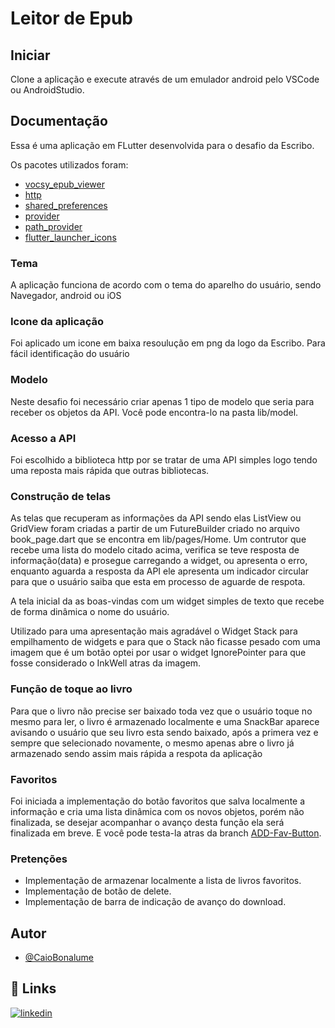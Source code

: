 # Leitor de Epub

## Iniciar
Clone a aplicação e execute através de um emulador android pelo VSCode ou AndroidStudio.

## Documentação

Essa é uma aplicação em FLutter desenvolvida para o desafio da Escribo.

Os pacotes utilizados foram:

- [vocsy_epub_viewer](https://pub.dev/packages/vocsy_epub_viewer)
- [http](https://pub.dev/packages/http)
- [shared_preferences](https://pub.dev/packages/shared_preferences)
- [provider](https://pub.dev/packages/provider)
- [path_provider](https://pub.dev/packages/path_provider)
- [flutter_launcher_icons](https://pub.dev/packages/flutter_launcher_icons)

### Tema
A aplicação funciona de acordo com o tema do aparelho do usuário, sendo Navegador, android ou iOS

### Icone da aplicação
Foi aplicado um icone em baixa resoulução em png da logo da Escribo. Para fácil identificação do usuário

### Modelo
Neste desafio foi necessário criar apenas 1 tipo de modelo que seria para receber os objetos da API. Você pode encontra-lo na pasta lib/model.

### Acesso a API
Foi escolhido a biblioteca http por se tratar de uma API simples logo tendo uma reposta mais rápida que outras bibliotecas.

### Construção de telas
As telas que recuperam as informações da API sendo elas ListView ou GridView foram criadas a partir de um FutureBuilder criado no arquivo book_page.dart que se encontra em lib/pages/Home. Um contrutor que recebe uma lista do modelo citado acima, verifica se teve resposta de informação(data) e prosegue carregando a widget, ou apresenta o erro, enquanto aguarda a resposta da API ele apresenta um indicador circular para que o usuário saiba que esta em processo de aguarde de respota.

A tela inicial da as boas-vindas com um widget simples de texto que recebe de forma dinâmica o nome do usuário.

Utilizado para uma apresentação mais agradável o Widget Stack para empilhamento de widgets e para que o Stack não ficasse pesado com uma imagem que é um botão optei por usar o widget IgnorePointer para que fosse considerado o InkWell atras da imagem.

### Função de toque ao livro
Para que o livro não precise ser baixado toda vez que o usuário toque no mesmo para ler, o livro é armazenado localmente e uma SnackBar aparece avisando o usuário que seu livro esta sendo baixado, após a primera vez e sempre que selecionado novamente, o mesmo apenas abre o livro já armazenado sendo assim mais rápida a respota da aplicação

### Favoritos
Foi iniciada a implementação do botão favoritos que salva localmente a informação e cria uma lista dinâmica com os novos objetos, porém não finalizada, se desejar acompanhar o avanço desta função ela será finalizada em breve.
E você pode testa-la atras da branch [ADD-Fav-Button](https://github.com/CaioBonalume/leitorEpub/tree/ADD-Fav-Button).

### Pretenções
- Implementação de armazenar localmente a lista de livros favoritos.
- Implementação de botão de delete.
- Implementação de barra de indicação de avanço do download.

## Autor

- [@CaioBonalume](https://github.com/CaioBonalume)


## 🔗 Links
[![linkedin](https://img.shields.io/badge/linkedin-0A66C2?style=for-the-badge&logo=linkedin&logoColor=white)](https://www.linkedin.com/in/caio-bonalume-87b1974b/)
